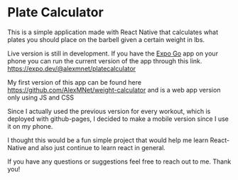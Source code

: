 # Plate Calculator

This is a simple application made with React Native that calculates what plates you should place on the barbell given a certain weight in lbs.

Live version is still in development. If you have the [Expo Go](https://expo.dev/client) app on your phone you can run the current version of the app through this link. https://expo.dev/@alexmnet/platecalculator

My first version of this app can be found here https://github.com/AlexMNet/weight-calculator and is a web app version only using JS and CSS

Since I actually used the previous version for every workout, which is deployed with github-pages, I decided to make a mobile version since I use it on my phone.

I thought this would be a fun simple project that would help me learn React-Native and also just continue to learn react in general.

If you have any questions or suggestions feel free to reach out to me. Thank you!
